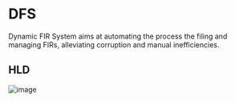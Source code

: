 # DFS
Dynamic FIR System aims at automating the process the filing and managing FIRs, alleviating corruption and manual inefficiencies.

## HLD

![image](https://user-images.githubusercontent.com/58912231/194706062-95cccefe-82e6-4f33-8f06-6a53aa75b79c.png)

